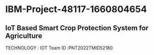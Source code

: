 # IBM-Project-48117-1660804654
## IoT Based Smart Crop Protection System for Agriculture
TECHNOLOGY : IOT
Team ID :PNT2022TMID52180
